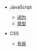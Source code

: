 - JavaScript

  - [闭包](closure.md "闭包")
  - [原型](prototype.md "原型")

- CSS
  - [布局](layout.md "布局")
